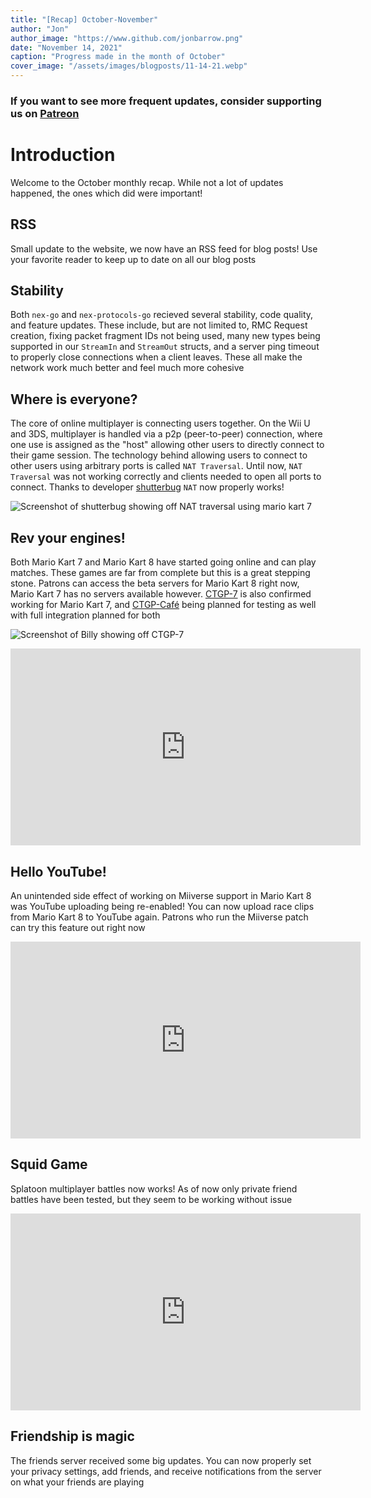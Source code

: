 ```yaml
---
title: "[Recap] October-November"
author: "Jon"
author_image: "https://www.github.com/jonbarrow.png"
date: "November 14, 2021"
caption: "Progress made in the month of October"
cover_image: "/assets/images/blogposts/11-14-21.webp"
---
```


### If you want to see more frequent updates, consider supporting us on [**Patreon**](https://patreon.com/PretendoNetwork)

# Introduction

Welcome to the October monthly recap. While not a lot of updates happened, the ones which did were important!

## RSS

Small update to the website, we now have an RSS feed for blog posts! Use your favorite reader to keep up to date on all our blog posts

## Stability

Both `nex-go` and `nex-protocols-go` recieved several stability, code quality, and feature updates. These include, but are not limited to, RMC Request creation, fixing packet fragment IDs not being used, many new types being supported in our `StreamIn` and `StreamOut` structs, and a server ping timeout to properly close connections when a client leaves. These all make the network work much better and feel much more cohesive

## Where is everyone?

The core of online multiplayer is connecting users together. On the Wii U and 3DS, multiplayer is handled via a p2p (peer-to-peer) connection, where one use is assigned as the "host" allowing other users to directly connect to their game session. The technology behind allowing users to connect to other users using arbitrary ports is called `NAT Traversal`. Until now, `NAT Traversal` was not working correctly and clients needed to open all ports to connect. Thanks to developer [shutterbug](https://github.com/shutterbug2000) `NAT` now properly works!

![Screenshot of shutterbug showing off NAT traversal using mario kart 7](/assets/images/blogposts/screenshot-of-shutterbug-showing-off-nat-traversal-using-mario-kart-7.webp)

## Rev your engines!

Both Mario Kart 7 and Mario Kart 8 have started going online and can play matches. These games are far from complete but this is a great stepping stone. Patrons can access the beta servers for Mario Kart 8 right now, Mario Kart 7 has no servers available however. [CTGP-7](https://ctgp-7.github.io/) is also confirmed working for Mario Kart 7, and [CTGP-Café](https://rambo6glaz.github.io/CTGP-Cafe/) being planned for testing as well with full integration planned for both

![Screenshot of Billy showing off CTGP-7](/assets/images/blogposts/screenshot-of-billy-showing-off-ctgp-7.webp)

<iframe width="560" height="315" src="https://www.youtube-nocookie.com/embed/W974FEDIoAA" title="YouTube video player" frameborder="0" allow="accelerometer; autoplay; clipboard-write; encrypted-media; gyroscope; picture-in-picture; web-share" referrerpolicy="strict-origin-when-cross-origin" allowfullscreen></iframe>

## Hello YouTube!

An unintended side effect of working on Miiverse support in Mario Kart 8 was YouTube uploading being re-enabled! You can now upload race clips from Mario Kart 8 to YouTube again. Patrons who run the Miiverse patch can try this feature out right now

<iframe width="560" height="315" src="https://www.youtube-nocookie.com/embed/d3Bq7auupV0" title="YouTube video player" frameborder="0" allow="accelerometer; autoplay; clipboard-write; encrypted-media; gyroscope; picture-in-picture; web-share" referrerpolicy="strict-origin-when-cross-origin" allowfullscreen></iframe>

## Squid Game

Splatoon multiplayer battles now works! As of now only private friend battles have been tested, but they seem to be working without issue

<iframe width="560" height="315" src="https://www.youtube-nocookie.com/embed/d_qFnXrP7a4" title="YouTube video player" frameborder="0" allow="accelerometer; autoplay; clipboard-write; encrypted-media; gyroscope; picture-in-picture; web-share" referrerpolicy="strict-origin-when-cross-origin" allowfullscreen></iframe>

## Friendship is magic

The friends server received some big updates. You can now properly set your privacy settings, add friends, and receive notifications from the server on what your friends are playing
